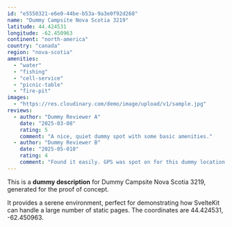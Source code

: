 ```yaml
---
id: "e5550321-e6e0-44be-b53a-9a3e0f92d268"
name: "Dummy Campsite Nova Scotia 3219"
latitude: 44.424531
longitude: -62.450963
continent: "north-america"
country: "canada"
region: "nova-scotia"
amenities:
  - "water"
  - "fishing"
  - "cell-service"
  - "picnic-table"
  - "fire-pit"
images:
  - "https://res.cloudinary.com/demo/image/upload/v1/sample.jpg"
reviews:
  - author: "Dummy Reviewer A"
    date: "2025-03-08"
    rating: 5
    comment: "A nice, quiet dummy spot with some basic amenities."
  - author: "Dummy Reviewer B"
    date: "2025-05-010"
    rating: 4
    comment: "Found it easily. GPS was spot on for this dummy location."
---
```


This is a **dummy description** for Dummy Campsite Nova Scotia 3219, generated for the proof of concept.

It provides a serene environment, perfect for demonstrating how SvelteKit can handle a large number of static pages. The coordinates are 44.424531, -62.450963.
